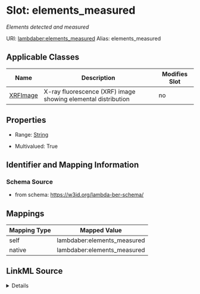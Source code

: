 

# Slot: elements_measured 


_Elements detected and measured_





URI: [lambdaber:elements_measured](https://w3id.org/lambda-ber-schema/elements_measured)
Alias: elements_measured

<!-- no inheritance hierarchy -->





## Applicable Classes

| Name | Description | Modifies Slot |
| --- | --- | --- |
| [XRFImage](XRFImage.md) | X-ray fluorescence (XRF) image showing elemental distribution |  no  |






## Properties

* Range: [String](String.md)

* Multivalued: True




## Identifier and Mapping Information






### Schema Source


* from schema: https://w3id.org/lambda-ber-schema/




## Mappings

| Mapping Type | Mapped Value |
| ---  | ---  |
| self | lambdaber:elements_measured |
| native | lambdaber:elements_measured |




## LinkML Source

<details>
```yaml
name: elements_measured
description: Elements detected and measured
from_schema: https://w3id.org/lambda-ber-schema/
rank: 1000
alias: elements_measured
owner: XRFImage
domain_of:
- XRFImage
range: string
multivalued: true

```
</details>